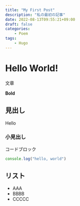 ```yaml
---
title: "My First Post"
description: "私の最初の記事"
date: 2022-08-13T09:55:21+09:00
draft: false
categories:
    - Poem
tags:
    - Hugo
---
```


# Hello World!

文章

**Bold**

## 見出し

Hello

### 小見出し

コードブロック

```js
console.log("hello, world")
```

## リスト

-   AAA
-   BBBB
-   CCCCC

